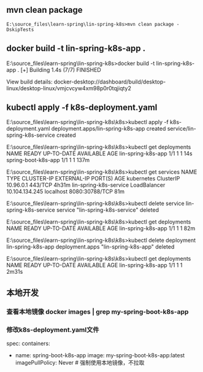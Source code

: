 
## mvn clean package
`
E:\source_files\learn-spring\lin-spring-k8s>mvn clean package -DskipTests
`

## docker build -t lin-spring-k8s-app .

E:\source_files\learn-spring\lin-spring-k8s>docker build -t lin-spring-k8s-app .
[+] Building 1.4s (7/7) FINISHED   

View build details: docker-desktop://dashboard/build/desktop-linux/desktop-linux/vmjcvcyw4xm98p0r0tqjiqty2

## kubectl apply -f k8s-deployment.yaml

E:\source_files\learn-spring\lin-spring-k8s\k8s>kubectl apply -f k8s-deployment.yaml
deployment.apps/lin-spring-k8s-app created
service/lin-spring-k8s-service created

E:\source_files\learn-spring\lin-spring-k8s\k8s>kubectl get deployments
NAME                  READY   UP-TO-DATE   AVAILABLE   AGE
lin-spring-k8s-app    1/1     1            1           14s
spring-boot-k8s-app   1/1     1            1           137m

E:\source_files\learn-spring\lin-spring-k8s\k8s>kubectl get services
NAME                     TYPE           CLUSTER-IP       EXTERNAL-IP   PORT(S)          AGE
kubernetes               ClusterIP      10.96.0.1        <none>        443/TCP          4h31m
lin-spring-k8s-service   LoadBalancer   10.104.134.245   localhost     8080:30788/TCP   81m

E:\source_files\learn-spring\lin-spring-k8s\k8s>kubectl delete service lin-spring-k8s-service
service "lin-spring-k8s-service" deleted

E:\source_files\learn-spring\lin-spring-k8s\k8s>kubectl get deployments
NAME                 READY   UP-TO-DATE   AVAILABLE   AGE
lin-spring-k8s-app   1/1     1            1           82m

E:\source_files\learn-spring\lin-spring-k8s\k8s>kubectl delete deployment lin-spring-k8s-app 
deployment.apps "lin-spring-k8s-app" deleted

E:\source_files\learn-spring\lin-spring-k8s\k8s>kubectl get deployments
NAME                 READY   UP-TO-DATE   AVAILABLE   AGE
lin-spring-k8s-app   1/1     1            1           2m31s



  ## 本地开发
  ### 查看本地镜像  docker images | grep my-spring-boot-k8s-app
  ### 修改k8s-deployment.yaml文件
  spec:
  containers:
  - name: spring-boot-k8s-app
    image: my-spring-boot-k8s-app:latest
    imagePullPolicy: Never  # 强制使用本地镜像，不拉取
